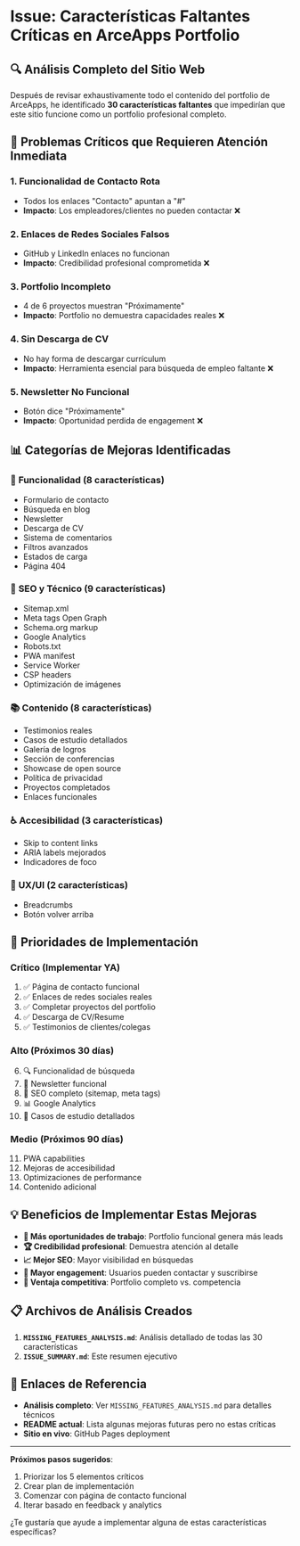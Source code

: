 # Issue: Características Faltantes Críticas en ArceApps Portfolio

## 🔍 Análisis Completo del Sitio Web

Después de revisar exhaustivamente todo el contenido del portfolio de ArceApps, he identificado **30 características faltantes** que impedirían que este sitio funcione como un portfolio profesional completo.

## 🚨 Problemas Críticos que Requieren Atención Inmediata

### 1. **Funcionalidad de Contacto Rota** 
- Todos los enlaces "Contacto" apuntan a "#"
- **Impacto**: Los empleadores/clientes no pueden contactar ❌

### 2. **Enlaces de Redes Sociales Falsos**
- GitHub y LinkedIn enlaces no funcionan
- **Impacto**: Credibilidad profesional comprometida ❌

### 3. **Portfolio Incompleto**
- 4 de 6 proyectos muestran "Próximamente"
- **Impacto**: Portfolio no demuestra capacidades reales ❌

### 4. **Sin Descarga de CV**
- No hay forma de descargar currículum
- **Impacto**: Herramienta esencial para búsqueda de empleo faltante ❌

### 5. **Newsletter No Funcional**
- Botón dice "Próximamente"
- **Impacto**: Oportunidad perdida de engagement ❌

## 📊 Categorías de Mejoras Identificadas

### 🔧 **Funcionalidad (8 características)**
- Formulario de contacto
- Búsqueda en blog
- Newsletter
- Descarga de CV
- Sistema de comentarios
- Filtros avanzados
- Estados de carga
- Página 404

### 🚀 **SEO y Técnico (9 características)**
- Sitemap.xml
- Meta tags Open Graph
- Schema.org markup
- Google Analytics
- Robots.txt
- PWA manifest
- Service Worker
- CSP headers
- Optimización de imágenes

### 📚 **Contenido (8 características)**
- Testimonios reales
- Casos de estudio detallados
- Galería de logros
- Sección de conferencias
- Showcase de open source
- Política de privacidad
- Proyectos completados
- Enlaces funcionales

### ♿ **Accesibilidad (3 características)**
- Skip to content links
- ARIA labels mejorados
- Indicadores de foco

### 🎨 **UX/UI (2 características)**
- Breadcrumbs
- Botón volver arriba

## 🎯 Prioridades de Implementación

### **Crítico (Implementar YA)**
1. ✅ Página de contacto funcional
2. ✅ Enlaces de redes sociales reales  
3. ✅ Completar proyectos del portfolio
4. ✅ Descarga de CV/Resume
5. ✅ Testimonios de clientes/colegas

### **Alto (Próximos 30 días)**
6. 🔍 Funcionalidad de búsqueda
7. 📧 Newsletter funcional
8. 🔗 SEO completo (sitemap, meta tags)
9. 📊 Google Analytics
10. 📖 Casos de estudio detallados

### **Medio (Próximos 90 días)**
11. PWA capabilities
12. Mejoras de accesibilidad
13. Optimizaciones de performance
14. Contenido adicional

## 💡 Beneficios de Implementar Estas Mejoras

- **🎯 Más oportunidades de trabajo**: Portfolio funcional genera más leads
- **🏆 Credibilidad profesional**: Demuestra atención al detalle
- **📈 Mejor SEO**: Mayor visibilidad en búsquedas
- **👥 Mayor engagement**: Usuarios pueden contactar y suscribirse
- **🚀 Ventaja competitiva**: Portfolio completo vs. competencia

## 📋 Archivos de Análisis Creados

1. **`MISSING_FEATURES_ANALYSIS.md`**: Análisis detallado de todas las 30 características
2. **`ISSUE_SUMMARY.md`**: Este resumen ejecutivo

## 🔗 Enlaces de Referencia

- **Análisis completo**: Ver `MISSING_FEATURES_ANALYSIS.md` para detalles técnicos
- **README actual**: Lista algunas mejoras futuras pero no estas críticas
- **Sitio en vivo**: GitHub Pages deployment

---

**Próximos pasos sugeridos**:
1. Priorizar los 5 elementos críticos
2. Crear plan de implementación
3. Comenzar con página de contacto funcional
4. Iterar basado en feedback y analytics

¿Te gustaría que ayude a implementar alguna de estas características específicas?